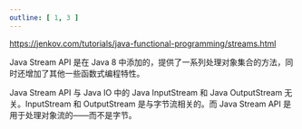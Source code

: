 ```yaml
---
outline: [ 1, 3 ]
---
```


https://jenkov.com/tutorials/java-functional-programming/streams.html

Java Stream API 是在 Java 8 中添加的，提供了一系列处理对象集合的方法，同时还增加了其他一些函数式编程特性。

Java Stream API 与 Java IO 中的 Java InputStream 和 Java OutputStream 无关。InputStream 和 OutputStream 是与字节流相关的。而 Java Stream API 是用于处理对象流的——而不是字节。
